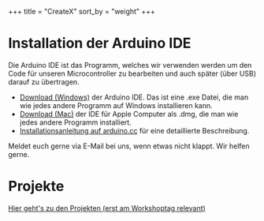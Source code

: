 +++
title = "CreateX"
sort_by = "weight"
+++

# Installation der Arduino IDE
Die Arduino IDE ist das Programm, welches wir verwenden werden um den Code für unseren Microcontroller zu bearbeiten und auch später (über USB) darauf zu übertragen.

- [Download (Windows)](https://downloads.arduino.cc/arduino-ide/arduino-ide_2.1.0_Windows_64bit.exe) der Arduino IDE. Das ist eine .exe Datei, die man wie jedes andere Programm auf Windows installieren kann.
- [Download (Mac)](https://downloads.arduino.cc/arduino-ide/arduino-ide_2.1.1_macOS_64bit.dmg) der IDE für Apple Computer als .dmg, die man wie jedes andere Programm installiert.
- [Installationsanleitung auf arduino.cc](https://docs.arduino.cc/software/ide-v2/tutorials/getting-started/ide-v2-downloading-and-installing) für eine detaillierte Beschreibung.

Meldet euch gerne via E-Mail bei uns, wenn etwas nicht klappt. Wir helfen gerne.


# Projekte
[Hier geht's zu den Projekten (erst am Workshoptag relevant)](projects)
